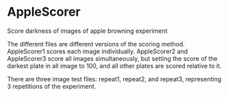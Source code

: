 # AppleScorer
Score darkness of images of apple browning experiment

The different files are different versions of the scoring method. AppleScorer1 scores each image individually. AppleScorer2 and AppleScorer3 score all images simultaneously, but setting the score of the darkest plate in all image to 100, and all other plates are scored relative to it.

There are three image test files: repeat1, repeat2, and repeat3, representing 3 repetitions of the experiment.

